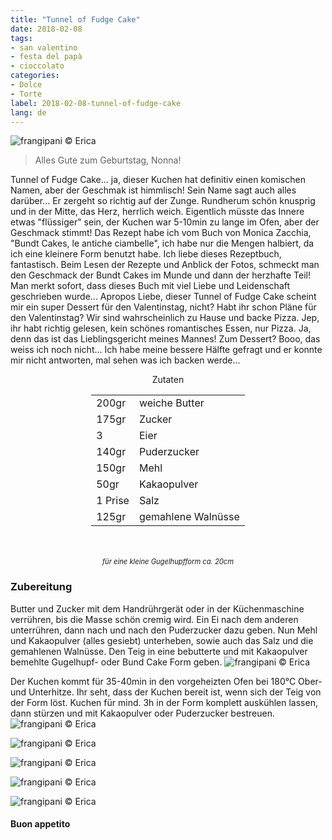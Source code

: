 ```yaml
---
title: "Tunnel of Fudge Cake"
date: 2018-02-08
tags:
- san valentino
- festa del papà
- cioccolato
categories:
- Dolce
- Torte 
label: 2018-02-08-tunnel-of-fudge-cake
lang: de 
---
```

![](../2018-02-08-tunnel-of-fudge-cake/header.jpg "frangipani © Erica")

> Alles Gute zum Geburtstag, Nonna!

Tunnel of Fudge Cake... ja, dieser Kuchen hat definitiv einen komischen Namen, aber der Geschmak ist himmlisch! Sein Name sagt auch alles darüber... Er zergeht so richtig auf der Zunge. Rundherum schön knusprig und in der Mitte, das Herz, herrlich weich. Eigentlich müsste das Innere etwas "flüssiger" sein, der Kuchen war 5-10min zu lange im Ofen, aber der Geschmack stimmt! Das Rezept habe ich vom Buch von Monica Zacchia, "Bundt Cakes, le antiche ciambelle", ich habe nur die Mengen halbiert, da ich eine kleinere Form benutzt habe. Ich liebe dieses Rezeptbuch, fantastisch. Beim Lesen der Rezepte und Anblick der Fotos, schmeckt man den Geschmack der Bundt Cakes im Munde und dann der herzhafte Teil! Man merkt sofort, dass dieses Buch mit viel Liebe und Leidenschaft geschrieben wurde... Apropos Liebe, dieser Tunnel of Fudge Cake scheint mir ein super Dessert für den Valentinstag, nicht? Habt ihr schon Pläne für den Valentinstag? Wir sind wahrscheinlich zu Hause und backe Pizza. Jep, ihr habt richtig gelesen, kein schönes romantisches Essen, nur Pizza. Ja, denn das ist das Lieblingsgericht meines Mannes! Zum Dessert? Booo, das weiss ich noch nicht... Ich habe meine bessere Hälfte gefragt und er konnte mir nicht antworten, mal sehen was ich backen werde...

<div id="wrapper" style="text-align: center">
  <div id="yourdiv" style="display: inline-block;">
    <div class="ingredients">
      <div class="ingredients-title">Zutaten</div>
      <table>
        <tbody>
          <tr>
            <td>200gr</td>
            <td>weiche Butter</td>
          </tr>
          <tr>
            <td>175gr</td>
            <td>Zucker</td>
          </tr>
          <tr>
            <td>3</td>
            <td>Eier</td>
          </tr>
          <tr>
            <td>140gr</td>
            <td>Puderzucker</td>
          </tr>
          <tr>
            <td>150gr</td>
            <td>Mehl</td>
          </tr>
          <tr>
            <td>50gr</td>
            <td>Kakaopulver</td>
          </tr>      
          <tr>
            <td>1 Prise</td>
            <td>Salz</td>
          </tr>
          <tr> 
            <td>125gr</td>
            <td>gemahlene Walnüsse</td>
          </tr>
        </tbody>
      </table>
      <br></br>
      <i class="pull-right" style="font-size: 80%;">für eine kleine Gugelhupfform ca. 20cm</i>
    </div>
  </div>
</div>


<h3>
  <font color="grey">
    <i class="fa-solid fa-gears"></i>
  </font> Zubereitung
</h3>

Butter und Zucker mit dem Handrührgerät oder in der Küchenmaschine verrühren, bis die Masse schön cremig wird. Ein Ei nach dem anderen unterrühren, dann nach und nach den Puderzucker dazu geben. Nun Mehl und Kakaopulver (alles gesiebt) unterheben, sowie auch das Salz und die gemahlenen Walnüsse. Den Teig in eine bebutterte und mit Kakaopulver bemehlte Gugelhupf- oder Bund Cake Form geben.
![](../2018-02-08-tunnel-of-fudge-cake/teglia.jpg "frangipani © Erica")

Der Kuchen kommt für 35-40min in den vorgeheizten Ofen bei 180°C Ober- und Unterhitze. Ihr seht, dass der Kuchen bereit ist, wenn sich der Teig von der Form löst. Kuchen für mind. 3h in der Form komplett auskühlen lassen, dann stürzen und mit Kakaopulver oder Puderzucker bestreuen.
![](../2018-02-08-tunnel-of-fudge-cake/risultato1.jpg "frangipani © Erica")

![](../2018-02-08-tunnel-of-fudge-cake/risultato2.jpg "frangipani © Erica")

![](../2018-02-08-tunnel-of-fudge-cake/risultato3.jpg "frangipani © Erica")

![](../2018-02-08-tunnel-of-fudge-cake/risultato4.jpg "frangipani © Erica")

![](../2018-02-08-tunnel-of-fudge-cake/risultato5.jpg "frangipani © Erica")

<h4>Buon appetito
  <font color="red">
    <i class="fa-regular fa-face-smile"></i>
  </font>
</h4>